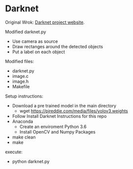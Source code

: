 # Darknet #
Original Wrok: [Darknet project website](http://pjreddie.com/darknet).

Modified darknet.py
  - Use camera as source
  - Draw rectanges around the detected objects
  - Put a label on each object 

Modified files:
  - darknet.py
  - image.c
  - image.h
  - Makefile

Setup instructions:
 - Download a pre trained model in the main directory
   - wget https://pjreddie.com/media/files/yolov3.weights
- Follow Install Darknet Instructions for this repo
- Anaconda
   - Create an enviroment Python 3.6
   - Install OpenCV and Numpy Packages  
- make clean
- make

execute:
   - python darknet.py
